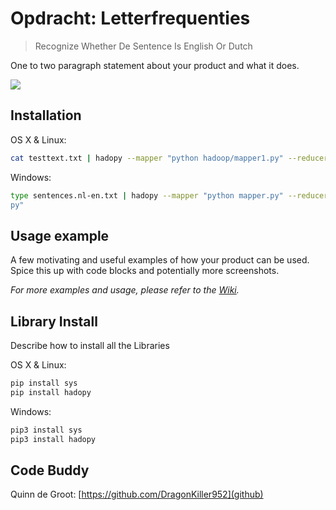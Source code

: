 # Opdracht: Letterfrequenties
> Recognize Whether De Sentence Is English Or Dutch

One to two paragraph statement about your product and what it does.

![](header.png)

## Installation

OS X & Linux:

```sh
cat testtext.txt | hadopy --mapper "python hadoop/mapper1.py" --reducer "python hadoop/reducer1.py" | hadopy --mapper "python hadoop/mapper2.py" --reducer "python hadoop/reducer2.py"
```

Windows:

```sh
type sentences.nl-en.txt | hadopy --mapper "python mapper.py" --reducer "python reducer.py" | hadopy --mapper "python mapper2.py" --reducer "python reducer2.
py"
```

## Usage example

A few motivating and useful examples of how your product can be used. Spice this up with code blocks and potentially more screenshots.

_For more examples and usage, please refer to the [Wiki][wiki]._

## Library Install

Describe how to install all the Libraries

OS X & Linux:
```sh
pip install sys
pip install hadopy
```

Windows:
```sh
pip3 install sys
pip3 install hadopy
```

## Code Buddy
Quinn de Groot:
[https://github.com/DragonKiller952](github)



<!-- Markdown link & img dfn's -->
[npm-image]: https://img.shields.io/npm/v/datadog-metrics.svg?style=flat-square
[npm-url]: https://npmjs.org/package/datadog-metrics
[npm-downloads]: https://img.shields.io/npm/dm/datadog-metrics.svg?style=flat-square
[travis-image]: https://img.shields.io/travis/dbader/node-datadog-metrics/master.svg?style=flat-square
[travis-url]: https://travis-ci.org/dbader/node-datadog-metrics
[wiki]: https://github.com/yourname/yourproject/wiki
